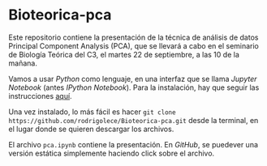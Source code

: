# Bioteorica-pca

Este repositorio contiene la presentación de la técnica de análisis de datos Principal Component Analysis (PCA), que se llevará a cabo en el seminario de Biología Teórica del C3, el martes 22 de septiembre, a las 10 de la mañana.

Vamos a usar *Python* como lenguaje, en una interfaz que se llama *Jupyter Notebook* (antes *IPython Notebook*). Para la instalación, hay que seguir las instrucciones [aquí](http://jupyter.readthedocs.org/en/latest/install.html).

Una vez instalado, lo más fácil es hacer `git clone https://github.com/rodrigolece/Bioteorica-pca.git` desde la terminal, en el lugar donde se quieren descargar los archivos.

El archivo `pca.ipynb` contiene la presentación. En *GitHub*, se puedever una versión estática simplemente haciendo click sobre el archivo.
